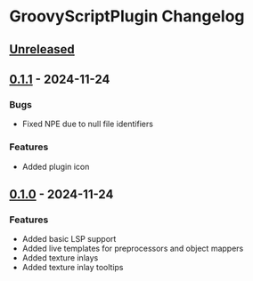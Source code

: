 <!-- Keep a Changelog guide -> https://keepachangelog.com -->

# GroovyScriptPlugin Changelog

## [Unreleased]

## [0.1.1] - 2024-11-24

### Bugs

- Fixed NPE due to null file identifiers

### Features

- Added plugin icon

## [0.1.0] - 2024-11-24

### Features
- Added basic LSP support
- Added live templates for preprocessors and object mappers
- Added texture inlays
- Added texture inlay tooltips

[Unreleased]: https://github.com/IntegerLimit/GroovyScriptPlugin/compare/0.1.1...HEAD
[0.1.1]: https://github.com/IntegerLimit/GroovyScriptPlugin/commits/0.1.1
[0.1.0]: https://github.com/IntegerLimit/GroovyScriptPlugin/commits/0.1.0
